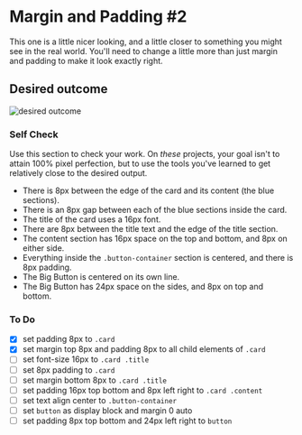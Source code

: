 # Margin and Padding #2

This one is a little nicer looking, and a little closer to something you might see in the real world. You'll need to change a little more than just margin and padding to make it look exactly right.

## Desired outcome

![desired outcome](./desired-outcome.png)

### Self Check

Use this section to check your work. On _these_ projects, your goal isn't to attain 100% pixel perfection, but to use the tools you've learned to get relatively close to the desired output.

- There is 8px between the edge of the card and its content (the blue sections).
- There is an 8px gap between each of the blue sections inside the card.
- The title of the card uses a 16px font.
- There are 8px between the title text and the edge of the title section.
- The content section has 16px space on the top and bottom, and 8px on either side.
- Everything inside the `.button-container` section is centered, and there is 8px padding.
- The Big Button is centered on its own line.
- The Big Button has 24px space on the sides, and 8px on top and bottom.

### To Do

- [x] set padding 8px to `.card`
- [x] set margin top 8px and padding 8px to all child elements of `.card`
- [ ] set font-size 16px to `.card .title`
- [ ] set 8px padding to `.card`
- [ ] set margin bottom 8px to `.card .title`
- [ ] set padding 16px top bottom and 8px left right to `.card .content`
- [ ] set text align center to `.button-container`
- [ ] set `button` as display block and margin 0 auto
- [ ] set padding 8px top bottom and 24px left right to `button`
